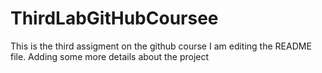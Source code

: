 # ThirdLabGitHubCoursee
This is the third assigment on the github course
I am editing the README file. Adding some more details about the project 
